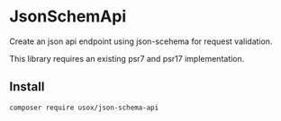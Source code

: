 # JsonSchemApi

Create an json api endpoint using json-scehema for request validation.

This library requires an existing psr7 and psr17 implementation.

## Install

```
composer require usox/json-schema-api
```
